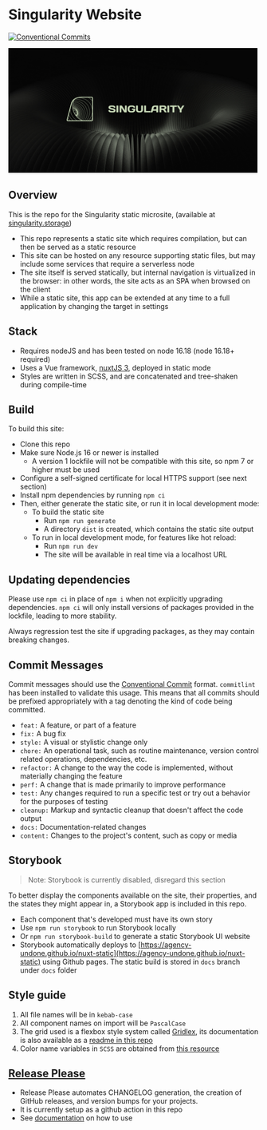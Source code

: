# Singularity Website
[![Conventional Commits](https://img.shields.io/badge/Conventional%20Commits-1.0.0-%23FE5196?logo=conventionalcommits&logoColor=white)](https://conventionalcommits.org)


<img src="/public/images/singularity-open-graph.jpg" alt="package graph image" width="500">

## Overview

This is the repo for the Singularity static microsite, (available at [singularity.storage](https://singularity.storage))

- This repo represents a static site which requires compilation, but can then be served as a static resource
- This site can be hosted on any resource supporting static files, but may include some services that require a serverless node
- The site itself is served statically, but internal navigation is virtualized in the browser: in other words, the site acts as an SPA when browsed on the client
- While a static site, this app can be extended at any time to a full application by changing the target in settings


## Stack

- Requires nodeJS and has been tested on node 16.18 (node 16.18+ required)
- Uses a Vue framework, [nuxtJS 3](https://nuxtjs.org/), deployed in static mode
- Styles are written in SCSS, and are concatenated and tree-shaken during compile-time


## Build

To build this site:
- Clone this repo
- Make sure Node.js 16 or newer is installed
  - A version 1 lockfile will not be compatible with this site, so npm 7 or higher must be used
- Configure a self-signed certificate for local HTTPS support (see next section)
- Install npm dependencies by running `npm ci`
- Then, either generate the static site, or run it in local development mode:
  - To build the static site
    - Run `npm run generate`
    - A directory `dist` is created, which contains the static site output
  - To run in local development mode, for features like hot reload:
    - Run `npm run dev`
    - The site will be available in real time via a localhost URL

## Updating dependencies

Please use `npm ci` in place of `npm i` when not explicitly upgrading dependencies. `npm ci` will only install versions of packages provided in the lockfile, leading to more stability. 

Always regression test the site if upgrading packages, as they may contain breaking changes.


## Commit Messages

Commit messages should use the [Conventional Commit](https://www.conventionalcommits.org/en/v1.0.0/) format. `commitlint` has been installed to validate this usage. This means that all commits should be prefixed appropriately with a tag denoting the kind of code being committed.

- `feat:` A feature, or part of a feature
- `fix:` A bug fix
- `style:` A visual or stylistic change only
- `chore:` An operational task, such as routine maintenance, version control related operations, dependencies, etc.
- `refactor:` A change to the way the code is implemented, without materially changing the feature
- `perf:` A change that is made primarily to improve performance
- `test:` Any changes required to run a specific test or try out a behavior for the purposes of testing
- `cleanup:` Markup and syntactic cleanup that doesn't affect the code output
- `docs:` Documentation-related changes
- `content:` Changes to the project's content, such as copy or media


## Storybook

> Note: Storybook is currently disabled, disregard this section

To better display the components available on the site, their properties, and the states they might appear in, a Storybook app is included in this repo.

- Each component that's developed must have its own story
- Use `npm run storybook` to run Storybook locally
- Or `npm run storybook-build` to generate a static Storybook UI website
- Storybook automatically deploys to [https://agency-undone.github.io/nuxt-static](https://agency-undone.github.io/nuxt-static) using Github pages. The static build is stored in `docs` branch under `docs` folder


## Style guide

1. All file names will be in `kebab-case`
2. All component names on import will be `PascalCase`
3. The grid used is a flexbox style system called [Gridlex](https://gridlex.devlint.fr/), its documentation is also available as a [readme in this repo](packages/site/assets/scss/grid/README.md)
4. Color name variables in `SCSS` are obtained from [this resource](https://chir.ag/projects/name-that-color/)


## [Release Please](https://github.com/googleapis/release-please)

- Release Please automates CHANGELOG generation, the creation of GitHub releases, and version bumps for your projects. 
- It is currently setup as a github action in this repo
- See [documentation](https://github.com/googleapis/release-please) on how to use
